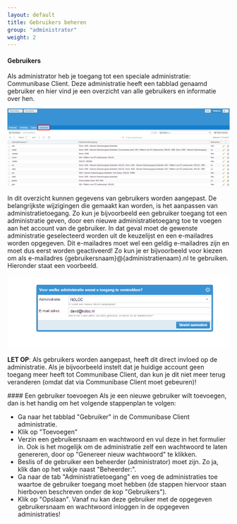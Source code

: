 ```yaml
---
layout: default
title: Gebruikers beheren
group: "administrator"
weight: 2
---
```


#### Gebruikers
Als administrator heb je toegang tot een speciale administratie: Communibase Client. Deze administratie heeft een
tabblad genaamd gebruiker en hier vind je een overzicht van alle gebruikers en informatie over hen.

![Screenshot gebruikersoverzicht](/assets/img/gebruikersoverzicht.png)

In dit overzicht kunnen gegevens van gebruikers worden aangepast. De belangrijkste wijzigingen die gemaakt kan worden,
is het aanpassen van administratietoegang. Zo kun je bijvoorbeeld een gebruiker toegang tot een administratie geven, door
een nieuwe administratietoegang toe te voegen aan het account van de gebruiker. In dat geval moet de gewenste administratie
geselecteerd worden uit de keuzelijst en een e-mailadres worden opgegeven. Dit e-mailadres moet wel een geldig e-mailadres
zijn en moet dus eerst worden geactiveerd! Zo kun je er bijvoorbeeld voor kiezen om als e-mailadres
{gebruikersnaam}@{administratienaam}.nl te gebruiken. Hieronder staat een voorbeeld.

![Screenshot nieuwe gebruiker](/assets/img/nieuweAdministratietoegang.png)

__LET OP__: Als gebruikers worden aangepast, heeft dit direct invloed op de administratie. Als je bijvoorbeeld instelt
dat je huidige account geen toegang meer heeft tot Communibase Client, dan kun je dit niet meer terug veranderen (omdat
dat via Communibase Client moet gebeuren)!

####<a class="anchor" name="toevoegen"> Een gebruiker toevoegen
Als je een nieuwe gebruiker wilt toevoegen, dan is het handig om het volgende stappenplan te volgen:

- Ga naar het tabblad "Gebruiker" in de Communibase Client administratie.
- Klik op "Toevoegen"
- Verzin een gebruikersnaam en wachtwoord en vul deze in het formulier in. Ook is het mogelijk om de administratie zelf
een wachtwoord te laten genereren, door op "Genereer nieuw wachtwoord" te klikken.
- Beslis of de gebruiker een beheerder (administrator) moet zijn. Zo ja, klik dan op het vakje naast "Beheerder:".
- Ga naar de tab "Administratietoegang" en voeg de administraties toe waartoe de gebruiker toegang moet hebben (de
stappen hiervoor staan hierboven beschreven onder de kop "Gebruikers").
- Klik op "Opslaan". Vanaf nu kan deze gebruiker met de opgegeven gebruikersnaam en wachtwoord inloggen in de opgegeven
administraties!